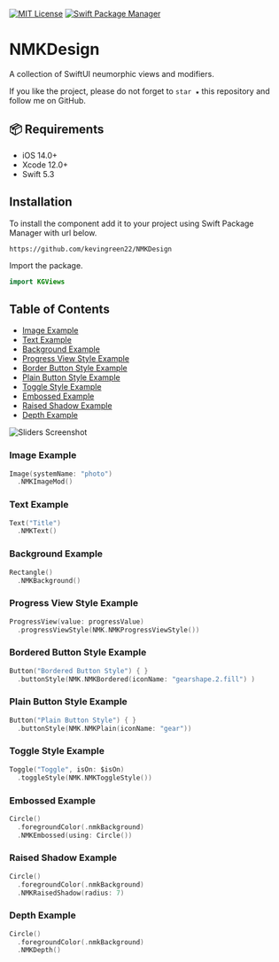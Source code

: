[![MIT License](https://img.shields.io/badge/License-MIT-green.svg)](https://choosealicense.com/licenses/mit/)
[![Swift Package Manager](https://img.shields.io/badge/Swift%20Package%20Manager-compatible-brightgreen.svg)](https://github.com/apple/swift-package-manager)

# NMKDesign

A collection of SwiftUI neumorphic views and modifiers.

If you like the project, please do not forget to `star ★` this repository and follow me on GitHub.


## 📦 Requirements

- iOS 14.0+
- Xcode 12.0+
- Swift 5.3


## Installation 

To install the component add it to your project using Swift Package Manager with url below.

```
https://github.com/kevingreen22/NMKDesign
```

Import the package.

```swift
import KGViews
```


## Table of Contents

- [Image Example](#image-example)
- [Text Example](#text-example)
- [Background Example](#background-example)
- [Progress View Style Example](#progress-view-style-example)
- [Border Button Style Example](#border-button-style-example)
- [Plain Button Style Example](#plain-button-style-example)
- [Toggle Style Example](#toggle-style-example)
- [Embossed Example](#embossed-example)
- [Raised Shadow Example](#raised-shadow-example)
- [Depth Example](#depth-example)

![Sliders Screenshot](https://github.com/kevingreen22/NMKDesign/tree/developer/readMe_resources/NMKDesign.png)

### Image Example

```swift
Image(systemName: "photo")
  .NMKImageMod()
```

### Text Example

```swift
Text("Title")
  .NMKText()
```

### Background Example

```swift
Rectangle()
  .NMKBackground()
```

### Progress View Style Example

```swift
ProgressView(value: progressValue)
  .progressViewStyle(NMK.NMKProgressViewStyle())
```

### Bordered Button Style Example

```swift
Button("Bordered Button Style") { }
  .buttonStyle(NMK.NMKBordered(iconName: "gearshape.2.fill") )   
```

### Plain Button Style Example

```swift
Button("Plain Button Style") { }
  .buttonStyle(NMK.NMKPlain(iconName: "gear"))
```

### Toggle Style Example

```swift
Toggle("Toggle", isOn: $isOn)
  .toggleStyle(NMK.NMKToggleStyle())
```

### Embossed Example

```swift
Circle()
  .foregroundColor(.nmkBackground)
  .NMKEmbossed(using: Circle())
```

### Raised Shadow Example

```swift
Circle()
  .foregroundColor(.nmkBackground)
  .NMKRaisedShadow(radius: 7)
```

### Depth Example

```swift
Circle()
  .foregroundColor(.nmkBackground)
  .NMKDepth()
```

